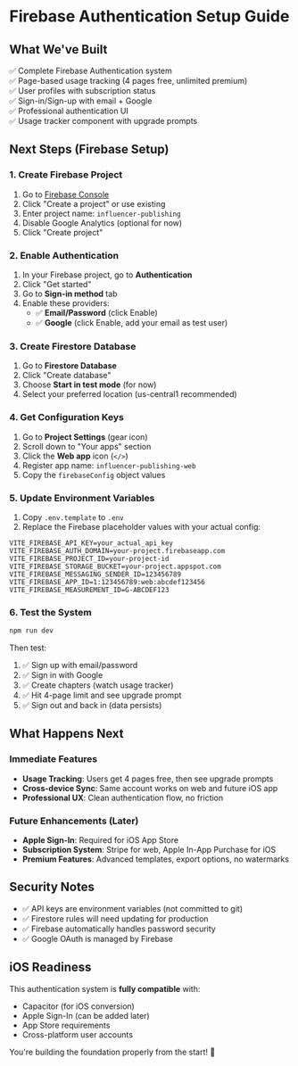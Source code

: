 # Firebase Authentication Setup Guide

## What We've Built
✅ Complete Firebase Authentication system  
✅ Page-based usage tracking (4 pages free, unlimited premium)  
✅ User profiles with subscription status  
✅ Sign-in/Sign-up with email + Google  
✅ Professional authentication UI  
✅ Usage tracker component with upgrade prompts  

## Next Steps (Firebase Setup)

### 1. Create Firebase Project
1. Go to [Firebase Console](https://console.firebase.google.com/)
2. Click "Create a project" or use existing
3. Enter project name: `influencer-publishing`
4. Disable Google Analytics (optional for now)
5. Click "Create project"

### 2. Enable Authentication
1. In your Firebase project, go to **Authentication**
2. Click "Get started"
3. Go to **Sign-in method** tab
4. Enable these providers:
   - ✅ **Email/Password** (click Enable)
   - ✅ **Google** (click Enable, add your email as test user)

### 3. Create Firestore Database
1. Go to **Firestore Database**
2. Click "Create database"
3. Choose **Start in test mode** (for now)
4. Select your preferred location (us-central1 recommended)

### 4. Get Configuration Keys
1. Go to **Project Settings** (gear icon)
2. Scroll down to "Your apps" section
3. Click the **Web app** icon (`</>`)
4. Register app name: `influencer-publishing-web`
5. Copy the `firebaseConfig` object values

### 5. Update Environment Variables
1. Copy `.env.template` to `.env`
2. Replace the Firebase placeholder values with your actual config:

```env
VITE_FIREBASE_API_KEY=your_actual_api_key
VITE_FIREBASE_AUTH_DOMAIN=your-project.firebaseapp.com
VITE_FIREBASE_PROJECT_ID=your-project-id
VITE_FIREBASE_STORAGE_BUCKET=your-project.appspot.com
VITE_FIREBASE_MESSAGING_SENDER_ID=123456789
VITE_FIREBASE_APP_ID=1:123456789:web:abcdef123456
VITE_FIREBASE_MEASUREMENT_ID=G-ABCDEF123
```

### 6. Test the System
```bash
npm run dev
```

Then test:
1. ✅ Sign up with email/password
2. ✅ Sign in with Google  
3. ✅ Create chapters (watch usage tracker)
4. ✅ Hit 4-page limit and see upgrade prompt
5. ✅ Sign out and back in (data persists)

## What Happens Next

### Immediate Features
- **Usage Tracking**: Users get 4 pages free, then see upgrade prompts
- **Cross-device Sync**: Same account works on web and future iOS app
- **Professional UX**: Clean authentication flow, no friction

### Future Enhancements (Later)
- **Apple Sign-In**: Required for iOS App Store
- **Subscription System**: Stripe for web, Apple In-App Purchase for iOS
- **Premium Features**: Advanced templates, export options, no watermarks

## Security Notes
- ✅ API keys are environment variables (not committed to git)
- ✅ Firestore rules will need updating for production
- ✅ Firebase automatically handles password security
- ✅ Google OAuth is managed by Firebase

## iOS Readiness
This authentication system is **fully compatible** with:
- Capacitor (for iOS conversion)
- Apple Sign-In (can be added later)
- App Store requirements
- Cross-platform user accounts

You're building the foundation properly from the start! 🚀
